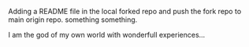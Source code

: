 Adding a README file in the local forked repo and push the fork repo to main origin repo.
something something.

I am the god of my own world with wonderfull experiences...
